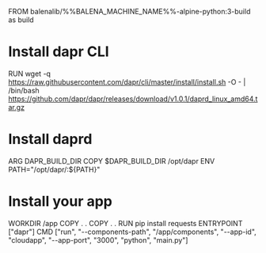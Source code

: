 FROM balenalib/%%BALENA_MACHINE_NAME%%-alpine-python:3-build as build  
# Install dapr CLI
RUN wget -q https://raw.githubusercontent.com/dapr/cli/master/install/install.sh -O - | /bin/bash
https://github.com/dapr/dapr/releases/download/v1.0.1/daprd_linux_amd64.tar.gz

# Install daprd
ARG DAPR_BUILD_DIR
COPY $DAPR_BUILD_DIR /opt/dapr
ENV PATH="/opt/dapr/:${PATH}"

# Install your app
WORKDIR /app
COPY . .
COPY . .
RUN pip install requests
ENTRYPOINT ["dapr"]
CMD ["run", "--components-path", "/app/components", "--app-id", "cloudapp", "--app-port", "3000", "python", "main.py"]